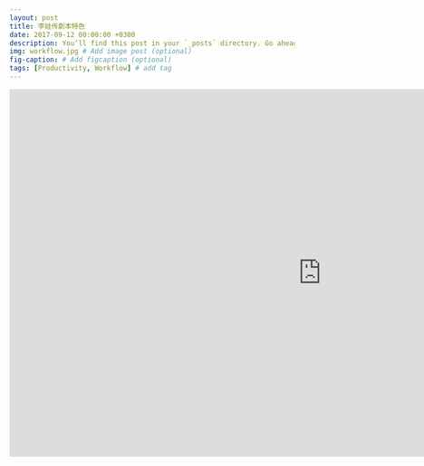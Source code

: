 ```yaml
---
layout: post
title: 李娃传劇本特色
date: 2017-09-12 00:00:00 +0300
description: You’ll find this post in your `_posts` directory. Go ahead and edit it and re-build the site to see your changes. # Add post description (optional)
img: workflow.jpg # Add image post (optional)
fig-caption: # Add figcaption (optional)
tags: [Productivity, Workflow] # add tag
---
```


<div>
	<iframe height=650 width=1100 src='https://player.youku.com/embed/XNDQwNTk0Mjk5Ng==' frameborder=0 'allowfullscreen'></iframe>
</div>